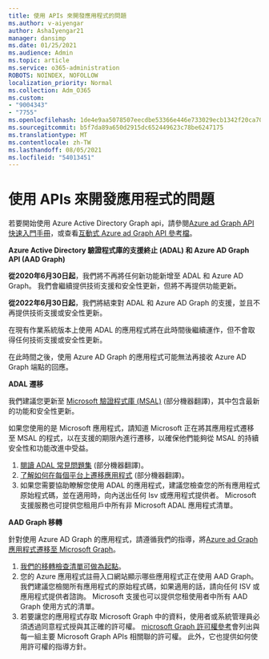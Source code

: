 ```yaml
---
title: 使用 APIs 來開發應用程式的問題
ms.author: v-aiyengar
author: AshaIyengar21
manager: dansimp
ms.date: 01/25/2021
ms.audience: Admin
ms.topic: article
ms.service: o365-administration
ROBOTS: NOINDEX, NOFOLLOW
localization_priority: Normal
ms.collection: Adm_O365
ms.custom:
- "9004343"
- "7755"
ms.openlocfilehash: 1de4e9aa5078507eecdbe53366e446e733029ecb1342f20ca701fa7f95a06fa9
ms.sourcegitcommit: b5f7da89a650d2915dc652449623c78be6247175
ms.translationtype: MT
ms.contentlocale: zh-TW
ms.lasthandoff: 08/05/2021
ms.locfileid: "54013451"
---
```

# <a name="issues-developing-applications-with-apis"></a>使用 APIs 來開發應用程式的問題

若要開始使用 Azure Active Directory Graph api，請參閱[Azure ad Graph API 快速入門手冊](https://docs.microsoft.com/azure/active-directory/develop/microsoft-graph-intro)，或查看[互動式 Azure ad Graph API 參考檔](https://docs.microsoft.com/previous-versions/azure/ad/graph/api/api-catalog)。

**Azure Active Directory 驗證程式庫的支援終止 (ADAL) 和 Azure AD Graph API (AAD Graph)**

**從2020年6月30日起**，我們將不再將任何新功能新增至 ADAL 和 Azure AD Graph。 我們會繼續提供技術支援和安全性更新，但將不再提供功能更新。

**從2022年6月30日起**，我們將結束對 ADAL 和 Azure AD Graph 的支援，並且不再提供技術支援或安全性更新。

在現有作業系統版本上使用 ADAL 的應用程式將在此時間後繼續運作，但不會取得任何技術支援或安全性更新。

在此時間之後，使用 Azure AD Graph 的應用程式可能無法再接收 Azure AD Graph 端點的回應。

**ADAL 遷移**

我們建議您更新至 [Microsoft 驗證程式庫 (MSAL)](https://docs.microsoft.com/azure/active-directory/develop/v2-overview) (部分機器翻譯)，其中包含最新的功能和安全性更新。

如果您使用的是 Microsoft 應用程式，請知道 Microsoft 正在將其應用程式遷移至 MSAL 的程式，以在支援的期限內進行遷移，以確保他們能夠從 MSAL 的持續安全性和功能改進中受益。

1. [閱讀 ADAL 常見問題集](https://docs.microsoft.com/azure/active-directory/develop/msal-migration#frequently-asked-questions-faq) (部分機器翻譯)。
1. [了解如何在每個平台上遷移應用程式](https://docs.microsoft.com/azure/active-directory/develop/msal-migration#frequently-asked-questions-faq) (部分機器翻譯)。
1. 如果您需要協助瞭解您使用 ADAL 的應用程式，建議您檢查您的所有應用程式原始程式碼，並在適用時，向內送出任何 Isv 或應用程式提供者。 Microsoft 支援服務也可提供您租用戶中所有非 Microsoft ADAL 應用程式清單。

**AAD Graph 移轉**

針對使用 Azure AD Graph 的應用程式，請遵循我們的指導，將[Azure ad Graph 應用程式遷移至 Microsoft Graph](https://docs.microsoft.com/graph/migrate-azure-ad-graph-overview?view=graph-rest-1.0&preserve-view=true)。

1. [我們的移轉檢查清單可做為起點](https://docs.microsoft.com/graph/migrate-azure-ad-graph-planning-checklist)。 
1. 您的 Azure 應用程式註冊入口網站顯示哪些應用程式正在使用 AAD Graph。 我們建議您檢閱所有應用程式的原始程式碼，如果適用的話，請向任何 ISV 或應用程式提供者諮詢。 Microsoft 支援也可以提供您租使用者中所有 AAD Graph 使用方式的清單。
1. 若要讓您的應用程式存取 Microsoft Graph 中的資料，使用者或系統管理員必須透過同意程式授與其正確的許可權。 [microsoft Graph 許可權參考](https://docs.microsoft.com/graph/permissions-reference?context=graph%2Fapi%2Fbeta&view=graph-rest-beta&preserve-view=true)會列出與每一組主要 Microsoft Graph APIs 相關聯的許可權。 此外，它也提供如何使用許可權的指導方針。
